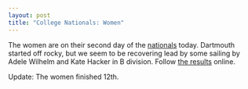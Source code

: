 ```yaml
--- 
layout: post
title: "College Nationals: Women"
---
```

The women are on their second day of the <a href="http://www.collegesailing.org/nas/spring07/">nationals</a> today. Dartmouth started off rocky, but we seem to be recovering lead by some sailing by Adele Wilhelm and Kate Hacker in B division. Follow <a href="http://www.collegesailing.org/nas/spring07/results.asp?RegattaID=201">the results</a> online.


Update: The women finished 12th.
